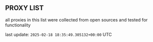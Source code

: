 ## PROXY LIST

all proxies in this list were collected from open sources and tested for functionality

last update: `2025-02-18 18:35:49.305132+00:00` UTC